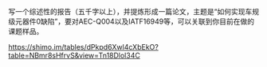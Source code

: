 写一个综述性的报告（五千字以上），并提炼形成一篇论文，主题是“如何实现车规级元器件0缺陷”，要对AEC-Q004以及IATF16949等，可以关联到你目前在做的课题样品。



https://shimo.im/tables/dPkpd6Xwl4cXbEkO?table=NBmr8sHfrvS&view=Tn18Dlol34C